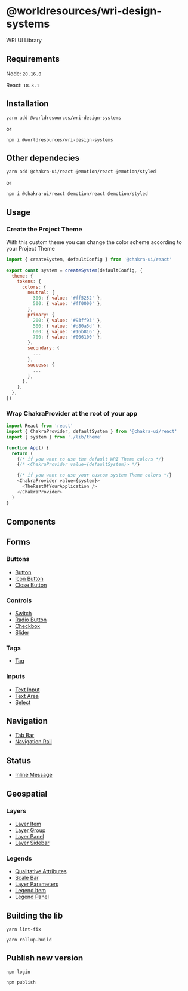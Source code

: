 # @worldresources/wri-design-systems

WRI UI Library

## Requirements

Node: `20.16.0`

React: `18.3.1`

## Installation

```
yarn add @worldresources/wri-design-systems
```

or

```
npm i @worldresources/wri-design-systems
```

## Other dependecies

```
yarn add @chakra-ui/react @emotion/react @emotion/styled
```

or

```
npm i @chakra-ui/react @emotion/react @emotion/styled
```

## Usage

### Create the Project Theme

With this custom theme you can change the color scheme according to your Project Theme

```js
import { createSystem, defaultConfig } from '@chakra-ui/react'

export const system = createSystem(defaultConfig, {
  theme: {
    tokens: {
      colors: {
        neutral: {
          300: { value: '#ff5252' },
          500: { value: '#ff0000' },
        },
        primary: {
          200: { value: '#93ff93' },
          500: { value: '#d80a5d' },
          600: { value: '#16b816' },
          700: { value: '#006100' },
        },
        secondary: {
          ...
        },
        success: {
          ...
        },
      },
    },
  },
})
```

### Wrap ChakraProvider at the root of your app

```js
import React from 'react'
import { ChakraProvider, defaultSystem } from '@chakra-ui/react'
import { system } from './lib/theme'

function App() {
  return (
    {/* if you want to use the default WRI Theme colors */}
    {/* <ChakraProvider value={defaultSystem}> */}

    {/* if you want to use your custom system Theme colors */}
    <ChakraProvider value={system}>
      <TheRestOfYourApplication />
    </ChakraProvider>
  )
}
```

## Components

## Forms

### Buttons

- [Button](https://github.com/wri/wri-design-systems/tree/main/src/components/Forms/Buttons/Button)
- [Icon Button](https://github.com/wri/wri-design-systems/tree/main/src/components/Forms/Buttons/IconButton)
- [Close Button](https://github.com/wri/wri-design-systems/tree/main/src/components/Forms/Buttons/CloseButton)

### Controls

- [Switch](https://github.com/wri/wri-design-systems/tree/main/src/components/Forms/Controls/Switch)
- [Radio Button](https://github.com/wri/wri-design-systems/tree/main/src/components/Forms/Controls/Radio)
- [Checkbox](https://github.com/wri/wri-design-systems/tree/main/src/components/Forms/Controls/Checkbox)
- [Slider](https://github.com/wri/wri-design-systems/tree/main/src/components/Forms/Controls/Slider)

### Tags

- [Tag](https://github.com/wri/wri-design-systems/tree/main/src/components/Forms/Tag)

### Inputs

- [Text Input](https://github.com/wri/wri-design-systems/tree/main/src/components/Forms/Inputs/TextInput)
- [Text Area](https://github.com/wri/wri-design-systems/tree/main/src/components/Forms/Inputs/Textarea)
- [Select](https://github.com/wri/wri-design-systems/tree/main/src/components/Forms/Inputs/Select)

## Navigation

- [Tab Bar](https://github.com/wri/wri-design-systems/tree/main/src/components/Navigation/TabBar)
- [Navigation Rail](https://github.com/wri/wri-design-systems/tree/main/src/components/Navigation/NavigationRail)

## Status

- [Inline Message](https://github.com/wri/wri-design-systems/tree/main/src/components/Status/InlineMessage)

## Geospatial

### Layers

- [Layer Item](https://github.com/wri/wri-design-systems/tree/main/src/components/Layer/LayerItem)
- [Layer Group](https://github.com/wri/wri-design-systems/tree/main/src/components/Layer/LayerGroup)
- [Layer Panel](https://github.com/wri/wri-design-systems/tree/main/src/components/Layer/LayerPanel)
- [Layer Sidebar](https://github.com/wri/wri-design-systems/tree/main/src/components/Layer/LayerSidebar)

### Legends

- [Qualitative Attributes](https://github.com/wri/wri-design-systems/tree/main/src/components/Legend/QualitativeLegend)
- [Scale Bar](https://github.com/wri/wri-design-systems/tree/main/src/components/Legend/ScaleBar)
- [Layer Parameters](https://github.com/wri/wri-design-systems/tree/main/src/components/Legend/LayerParameters)
- [Legend Item](https://github.com/wri/wri-design-systems/tree/main/src/components/Legend/LegendItem)
- [Legend Panel](https://github.com/wri/wri-design-systems/tree/main/src/components/Legend/LegendPanel)

## Building the lib

```
yarn lint-fix
```

```
yarn rollup-build
```

## Publish new version

```
npm login
```

```
npm publish
```
